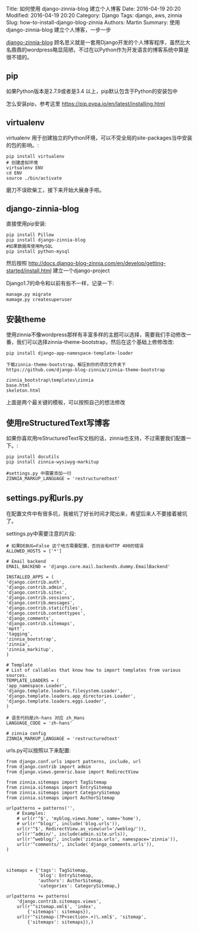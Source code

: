 Title: 如何使用 django-zinnia-blog 建立个人博客
Date: 2016-04-19 20:20
Modified: 2016-04-19 20:20
Category: Django
Tags: django, aws, zinnia
Slug: how-to-install-django-blog-zinnia
Authors: Martin
Summary: 使用 django-zinnia-blog 建立个人博客，一步一步


[django-zinnia-blog](http://django-blog-zinnia.com/) 顾名思义就是一套用Django开发的个人博客程序，虽然比大名鼎鼎的wordpress略显简陋，不过在以Python作为开发语言的博客系统中算是很不错的。

pip
---

如果Python版本是2.7.9或者是3.4 以上，pip默认包含于Python的安装包中

怎么安装pip，参考这里 <https://pip.pypa.io/en/latest/installing.html>

virtualenv
----------

virtualenv 用于创建独立的Python环境，可以不受全局的site-packages当中安装的包的影响。:

    pip install virtualenv
    # 创建虚拟环境
    virtualenv ENV
    cd ENV
    source ./bin/activate

磨刀不误砍柴工，接下来开始大展身手啦。

django-zinnia-blog
------------------

直接使用pip安装:

    pip install Pillow
    pip install django-zinnia-blog
    #如果数据库使用MySQL
    pip install python-mysql

然后按照 <http://docs.django-blog-zinnia.com/en/develop/getting-started/install.html> 建立一个django-project

Django1.7的命令和以前有些不一样，记录一下:

    manage.py migrate
    mamage.py createsuperuser

安装theme
---------

使用zinnia不像wordpress那样有丰富多样的主题可以选择，需要我们手动修改一番，我们可以选择zinnia-theme-bootstrap，然后在这个基础上修修改改:

    pip install django-app-namespace-template-loader

    下载zinnia-theme-bootstrap，解压到你的项目文件夹下
    https://github.com/django-blog-zinnia/zinnia-theme-bootstrap

    zinnia_bootstrap\templates\zinnia
    base.html
    skeleton.html

上面是两个最关键的模板，可以按照自己的想法修改

使用reStructuredText写博客
--------------------------

如果你喜欢用reStructuredText写文档的话，zinnia也支持，不过需要我们配置一下。:

    pip install docutils
    pip install zinnia-wysiwyg-markitup

    #settings.py 中需要添加一行
    ZINNIA_MARKUP_LANGUAGE = 'restructuredtext'

settings.py和urls.py
--------------------

在配置文件中有很多坑，我被坑了好长时间才爬出来，希望后来人不要接着被坑了。

settings.py中需要注意的片段:

    # 如果DEBUG=False 这个地方需要配置，否则会有HTTP 400的错误
    ALLOWED_HOSTS = ['*']

    # Email backend
    EMAIL_BACKEND = 'django.core.mail.backends.dummy.EmailBackend'

    INSTALLED_APPS = (
    'django.contrib.auth',
    'django.contrib.admin',
    'django.contrib.sites',
    'django.contrib.sessions',
    'django.contrib.messages',
    'django.contrib.staticfiles',
    'django.contrib.contenttypes',
    'django_comments',
    'django.contrib.sitemaps',
    'mptt',
    'tagging',
    'zinnia_bootstrap',
    'zinnia',
    'zinnia_markitup',
    )

    # Template
    # List of callables that know how to import templates from various sources.
    TEMPLATE_LOADERS = (
    'app_namespace.Loader',
    'django.template.loaders.filesystem.Loader',
    'django.template.loaders.app_directories.Loader',
    'django.template.loaders.eggs.Loader',
    )

    # 语言代码是zh-hans 对应 zh_Hans
    LANGUAGE_CODE = 'zh-hans'

    # zinnia config
    ZINNIA_MARKUP_LANGUAGE = 'restructuredtext'

urls.py可以按照以下来配置:

    from django.conf.urls import patterns, include, url
    from django.contrib import admin
    from django.views.generic.base import RedirectView

    from zinnia.sitemaps import TagSitemap
    from zinnia.sitemaps import EntrySitemap
    from zinnia.sitemaps import CategorySitemap
    from zinnia.sitemaps import AuthorSitemap

    urlpatterns = patterns('',
        # Examples:
        # url(r'^$', 'myblog.views.home', name='home'),
        # url(r'^blog/', include('blog.urls')),
        url(r'^$', RedirectView.as_view(url='/weblog/')),  
        url(r'^admin/', include(admin.site.urls)),
        url(r'^weblog/', include('zinnia.urls', namespace='zinnia')),
        url(r'^comments/', include('django_comments.urls')),
    )



    sitemaps = {'tags': TagSitemap,
                'blog': EntrySitemap,
                'authors': AuthorSitemap,
                'categories': CategorySitemap,}

    urlpatterns += patterns(
        'django.contrib.sitemaps.views',
        url(r'^sitemap.xml$', 'index',
            {'sitemaps': sitemaps}),
        url(r'^sitemap-(?P<section>.+)\.xml$', 'sitemap',
            {'sitemaps': sitemaps}),)
